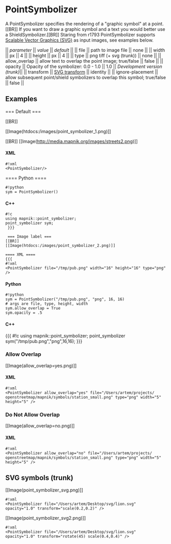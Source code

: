 <!-- Name: PointSymbolizer -->
<!-- Version: 19 -->
<!-- Last-Modified: 2011/03/02 01:02:42 -->
<!-- Author: Ldp -->
# PointSymbolizer

A PointSymbolizer specifies the rendering of a "graphic symbol" at a point.[[BR]]
If you want to draw a graphic symbol and a text you would better use a ShieldSymbolizer.[[BR]]
Staring from r1793 PointSymbolizer supports [Scalable Vector Graphics (SVG)](http://www.w3.org/TR/SVG/) as input images,
see examples below.

|| *parameter* || *value*  || *default* ||
|| file             ||  path to image file || none ||
|| width || px || 4 ||
|| height || px || 4 ||
|| type || png tiff (+ svg (trunk)) || none ||
|| allow_overlap || allow text to overlap the point image; true/false || false ||
|| opacity || Opacity of the symbolizer: 0.0 - 1.0 || 1.0
||   *Development version (trunk)*||
||   transform    ||   [SVG transform](http://www.w3.org/TR/SVG/coords.html#TransformAttribute) || identity ||
||   ignore-placement || allow subsequent point/shield symbolizers to overlap this symbol; true/false || false ||

## Examples

=== Default === 

[[BR]]
 
[[Image(htdocs:/images/point_symbolizer_1.png)]]

[[BR]]
[[Image(http://media.mapnik.org/images/streets2.png)]]

#### XML

    #!xml
    <PointSymbolizer/> 

==== Python ==== 

    #!python
    sym = PointSymbolizer()

#### C++

    #!c
    using mapnik::point_symbolizer;
    point_symbolizer sym;
     }}}
    
     === Image label ===  
    [[BR]]
    [[Image(htdocs:/images/point_symbolizer_2.png)]]
    
    ==== XML ====
    {{{
    #!xml
    <PointSymbolizer file="/tmp/pub.png" width="16" height="16" type="png" /> 

#### Python

    #!python
    sym = PointSymbolizer("/tmp/pub.png", "png", 16, 16)
    # args are file, type, height, width
    sym.allow_overlap = True
    sym.opacity = .5

#### C++
{{{ 
#!c
using mapnik::point_symbolizer;
point_symbolizer sym("/tmp/pub.png","png",16,16);
}}}

### Allow Overlap
[[Image(allow_overlap=yes.png)]]

#### XML

    #!xml
    <PointSymbolizer allow_overlap="yes" file="/Users/artem/projects/ 
    openstreetmap/mapnik/symbols/station_small.png" type="png" width="5"  
    height="5" />

### Do Not Allow Overlap
[[Image(allow_overlap=no.png)]]
#### XML

    #!xml
    <PointSymbolizer allow_overlap="no" file="/Users/artem/projects/ 
    openstreetmap/mapnik/symbols/station_small.png" type="png" width="5"  
    height="5" />

## SVG symbols (trunk)

[[Image(point_symbolizer_svg.png)]]

    #!xml
    <PointSymbolizer file="/Users/artem/Desktop/svg/lion.svg" opacity="1.0" transform="scale(0.2,0.2)" />

[[Image(point_symbolizer_svg2.png)]]

    #!xml
    <PointSymbolizer file="/Users/artem/Desktop/svg/lion.svg" opacity="1.0" transform="rotate(45) scale(0.4,0.4)" />

